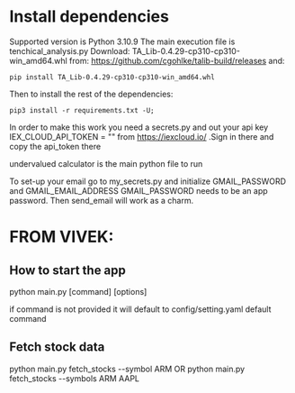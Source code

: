 # Install dependencies

Supported version is Python 3.10.9
The main execution file is tenchical_analysis.py
Download:
TA_Lib-0.4.29-cp310-cp310-win_amd64.whl
from: https://github.com/cgohlke/talib-build/releases
and:
```
pip install TA_Lib-0.4.29-cp310-cp310-win_amd64.whl
```
Then to install the rest of the dependencies:
```
pip3 install -r requirements.txt -U;
```
In order to make this work you need a secrets.py 
and out your api key IEX_CLOUD_API_TOKEN = "" from https://iexcloud.io/ 
.Sign in there and copy the api_token there

undervalued calculator is the main python file to run


To set-up your email go to my_secrets.py and initialize 
GMAIL_PASSWORD and GMAIL_EMAIL_ADDRESS 
GMAIL_PASSWORD needs to be an app password.
Then send_email will work as a charm.




# FROM VIVEK:

## How to start the app
python main.py [command] [options]

if command is not provided it will default to config/setting.yaml default command

## Fetch stock data
python main.py fetch_stocks --symbol ARM
OR
python main.py fetch_stocks --symbols ARM AAPL 


